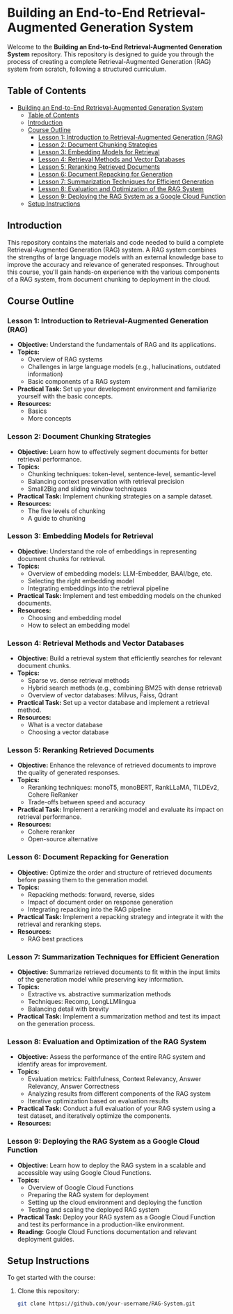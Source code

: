 # Building an End-to-End Retrieval-Augmented Generation System

Welcome to the **Building an End-to-End Retrieval-Augmented Generation System** repository. This repository is designed to guide you through the process of creating a complete Retrieval-Augmented Generation (RAG) system from scratch, following a structured curriculum.

## Table of Contents

- [Building an End-to-End Retrieval-Augmented Generation System](#building-an-end-to-end-retrieval-augmented-generation-system)
  - [Table of Contents](#table-of-contents)
  - [Introduction](#introduction)
  - [Course Outline](#course-outline)
    - [Lesson 1: Introduction to Retrieval-Augmented Generation (RAG)](#lesson-1-introduction-to-retrieval-augmented-generation-rag)
    - [Lesson 2: Document Chunking Strategies](#lesson-2-document-chunking-strategies)
    - [Lesson 3: Embedding Models for Retrieval](#lesson-3-embedding-models-for-retrieval)
    - [Lesson 4: Retrieval Methods and Vector Databases](#lesson-4-retrieval-methods-and-vector-databases)
    - [Lesson 5: Reranking Retrieved Documents](#lesson-5-reranking-retrieved-documents)
    - [Lesson 6: Document Repacking for Generation](#lesson-6-document-repacking-for-generation)
    - [Lesson 7: Summarization Techniques for Efficient Generation](#lesson-7-summarization-techniques-for-efficient-generation)
    - [Lesson 8: Evaluation and Optimization of the RAG System](#lesson-8-evaluation-and-optimization-of-the-rag-system)
    - [Lesson 9: Deploying the RAG System as a Google Cloud Function](#lesson-9-deploying-the-rag-system-as-a-google-cloud-function)
  - [Setup Instructions](#setup-instructions)

## Introduction

This repository contains the materials and code needed to build a complete Retrieval-Augmented Generation (RAG) system. A RAG system combines the strengths of large language models with an external knowledge base to improve the accuracy and relevance of generated responses. Throughout this course, you'll gain hands-on experience with the various components of a RAG system, from document chunking to deployment in the cloud.

## Course Outline

### Lesson 1: Introduction to Retrieval-Augmented Generation (RAG)
- **Objective:** Understand the fundamentals of RAG and its applications.
- **Topics:**
  - Overview of RAG systems
  - Challenges in large language models (e.g., hallucinations, outdated information)
  - Basic components of a RAG system
- **Practical Task:** Set up your development environment and familiarize yourself with the basic concepts.
- **Resources:** 
  - Basics
  - More concepts

### Lesson 2: Document Chunking Strategies
- **Objective:** Learn how to effectively segment documents for better retrieval performance.
- **Topics:**
  - Chunking techniques: token-level, sentence-level, semantic-level
  - Balancing context preservation with retrieval precision
  - Small2Big and sliding window techniques
- **Practical Task:** Implement chunking strategies on a sample dataset.
- **Resources:**
  - The five levels of chunking
  - A guide to chunking

### Lesson 3: Embedding Models for Retrieval
- **Objective:** Understand the role of embeddings in representing document chunks for retrieval.
- **Topics:**
  - Overview of embedding models: LLM-Embedder, BAAI/bge, etc.
  - Selecting the right embedding model
  - Integrating embeddings into the retrieval pipeline
- **Practical Task:** Implement and test embedding models on the chunked documents.
- **Resources:**
  - Choosing and embedding model
  - How to select an embedding model

### Lesson 4: Retrieval Methods and Vector Databases
- **Objective:** Build a retrieval system that efficiently searches for relevant document chunks.
- **Topics:**
  - Sparse vs. dense retrieval methods
  - Hybrid search methods (e.g., combining BM25 with dense retrieval)
  - Overview of vector databases: Milvus, Faiss, Qdrant
- **Practical Task:** Set up a vector database and implement a retrieval method.
- **Resources:**
  - What is a vector database
  - Choosing a vector database

### Lesson 5: Reranking Retrieved Documents
- **Objective:** Enhance the relevance of retrieved documents to improve the quality of generated responses.
- **Topics:**
  - Reranking techniques: monoT5, monoBERT, RankLLaMA, TILDEv2, Cohere ReRanker
  - Trade-offs between speed and accuracy
- **Practical Task:** Implement a reranking model and evaluate its impact on retrieval performance.
- **Resources:**
  - Cohere reranker
  - Open-source alternative

### Lesson 6: Document Repacking for Generation
- **Objective:** Optimize the order and structure of retrieved documents before passing them to the generation model.
- **Topics:**
  - Repacking methods: forward, reverse, sides
  - Impact of document order on response generation
  - Integrating repacking into the RAG pipeline
- **Practical Task:** Implement a repacking strategy and integrate it with the retrieval and reranking steps.
- **Resources:**
  - RAG best practices

### Lesson 7: Summarization Techniques for Efficient Generation
- **Objective:** Summarize retrieved documents to fit within the input limits of the generation model while preserving key information.
- **Topics:**
  - Extractive vs. abstractive summarization methods
  - Techniques: Recomp, LongLLMlingua
  - Balancing detail with brevity
- **Practical Task:** Implement a summarization method and test its impact on the generation process.

### Lesson 8: Evaluation and Optimization of the RAG System
- **Objective:** Assess the performance of the entire RAG system and identify areas for improvement.
- **Topics:**
  - Evaluation metrics: Faithfulness, Context Relevancy, Answer Relevancy, Answer Correctness
  - Analyzing results from different components of the RAG system
  - Iterative optimization based on evaluation results
- **Practical Task:** Conduct a full evaluation of your RAG system using a test dataset, and iteratively optimize the components.
- **Resources:**

### Lesson 9: Deploying the RAG System as a Google Cloud Function
- **Objective:** Learn how to deploy the RAG system in a scalable and accessible way using Google Cloud Functions.
- **Topics:**
  - Overview of Google Cloud Functions
  - Preparing the RAG system for deployment
  - Setting up the cloud environment and deploying the function
  - Testing and scaling the deployed RAG system
- **Practical Task:** Deploy your RAG system as a Google Cloud Function and test its performance in a production-like environment.
- **Reading:** Google Cloud Functions documentation and relevant deployment guides.

## Setup Instructions

To get started with the course:

1. Clone this repository:
   ```bash
   git clone https://github.com/your-username/RAG-System.git

